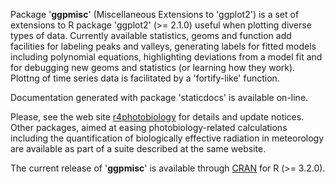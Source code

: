 
Package '**ggpmisc**' (Miscellaneous Extensions to 'ggplot2') is a set of extensions to R package 'ggplot2' (>= 2.1.0) useful when plotting diverse types of data.  Currently available statistics, geoms and function add facilities for labeling peaks and valleys, generating labels for fitted models including polynomial equations, highlighting deviations from a model fit and for debugging new geoms and statistics (or learning how they work). Plottng of time series data is facilitated by a 'fortify-like' function.

Documentation generated with package 'staticdocs' is available on-line. 

Please, see the web site [r4photobiology](http://www.r4photobiology.info) for details and update notices. Other packages, aimed at easing photobiology-related calculations including the quantification of biologically effective radiation in meteorology are available as part of a suite described at the same
website.

The current release of '__ggpmisc__' is available through [CRAN](https://cran.r-project.org/package=ggpmisc) 
for R (>= 3.2.0).

